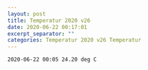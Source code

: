```yaml
---
layout: post
title: Temperatur 2020 v26
date: 2020-06-22 00:17:01
excerpt_separator: ""
categories: Temperatur 2020 v26 Temperatur
---
```

```
2020-06-22 00:05 24.20 deg C
```
